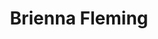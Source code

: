 ---
title: "Brienna Fleming"
presenter_id: brienna_fleming
permalink: /member_full_presentations/brienna_fleming
layout: member_all_presentations
---